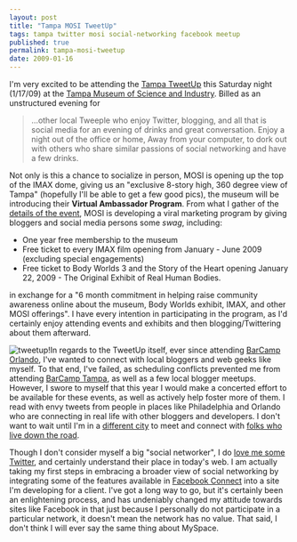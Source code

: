 ```yaml
---
layout: post
title: "Tampa MOSI TweetUp"
tags: tampa twitter mosi social-networking facebook meetup
published: true
permalink: tampa-mosi-tweetup
date: 2009-01-16
---
```


I'm very excited to be attending the <a href="http://www.meetup.com/tampabloggers/">Tampa TweetUp</a> this Saturday night (1/17/09) at the <a href="http://mosi.org/">Tampa Museum of Science and Industry</a>.  Billed as an unstructured evening for <blockquote>…other local Tweeple who enjoy Twitter, blogging, and all that is social media for an evening of drinks and great conversation. Enjoy a night out of the office or home, Away from your computer, to dork out with others who share similar passions of social networking and have a few drinks.</blockquote>

Not only is this a chance to socialize in person, MOSI is opening up the top of the IMAX dome, giving us an "exclusive 8-story high, 360 degree view of Tampa" (hopefully I'll be able to get a few good pics), the museum will be introducing their <strong>Virtual Ambassador Program</strong>.  From what I gather of the <a href="http://www.meetup.com/tampabloggers/calendar/9377661/">details of the event</a>, MOSI is developing a viral marketing program by giving bloggers and social media persons some <em>swag</em>, including:
<ul>
    <li>One year free membership to the museum</li>
    <li>Free ticket to every IMAX film opening from January - June 2009 (excluding special engagements)</li>
    <li>Free ticket to Body Worlds 3 and the Story of the Heart opening January 22, 2009 - The Original Exhibit of Real Human Bodies.</li>
</ul>
in exchange for a "6 month commitment in helping raise community awareness online about the museum, Body Worlds exhibit, IMAX, and other MOSI offerings".  I have every intention in participating in the program, as I'd certainly enjoy attending events and exhibits and then blogging/Twittering about them afterward.

<img src="http://miklb.com/user/files/tweetup.jpg" alt="tweetup!" class="left">In regards to the TweetUp itself, ever since attending <a href="http://www.barcamporlando.org/">BarCamp Orlando</a>, I've wanted to connect with local bloggers and web geeks like myself.  To that end, I've failed, as scheduling conflicts prevented me from attending <a href="http://barcamptampabay.com/">BarCamp Tampa</a>, as well as a few local blogger meetups.  However, I swore to myself that this year I would make a concerted effort to be available for these events, as well as actively help foster more of them.  I read with envy tweets from people in places like Philadelphia and Orlando who are connecting in real life with other bloggers and developers. I don't want to wait until I'm in a <a href="http://blogorlando.com/">different city</a> to meet and connect with <a href="http://www.sarahintampa.com/">folks who live down the road</a>.

Though I don't consider myself a big "social networker", I do <a href="http://miklb.com/why-twitter-is-just-em-cool-em">love me some Twitter</a>, and certainly understand their place in today's web.  I am actually taking my first steps in embracing a broader view of social networking by integrating some of the features available in <a href="http://developers.facebook.com/connect.php">Facebook Connect</a> into a site I'm developing for a client.  I've got a long way to go, but it's certainly been an enlightening process, and has undeniably changed my attitude towards sites like Facebook in that just because I personally do not participate in a particular network, it doesn't mean the network has no value.  That said, I don't think I will ever say the same thing about MySpace.
